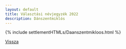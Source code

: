 ```yaml
---
layout: default
title: Választási névjegyzék 2022
description: Dánszentmiklós
---
```


{% include settlementHTMLs/Daanszentmikloos.html %}

[Vissza](./)